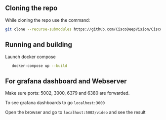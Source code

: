 ## Cloning the repo

While cloning the repo use the command:
```bash
git clone --recurse-submodules https://github.com/CiscoDeepVision/CiscoDeepVision.git
```

## Running  and building

Launch docker compose

 ```bash
    docker-compose up --build
```

## For grafana dashboard and Webserver

Make sure ports: 5002, 3000, 6379 and 6380 are forwarded.

To see grafana dashboards to go
`localhost:3000`

Open the browser and go to `localhost:5002/video` and see the result  
